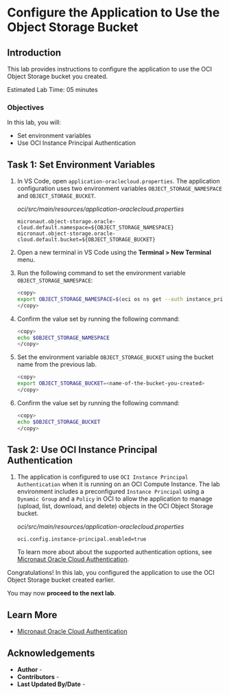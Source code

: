 # Configure the Application to Use the Object Storage Bucket

## Introduction

This lab provides instructions to configure the application to use the OCI Object Storage bucket you created.

Estimated Lab Time: 05 minutes

### Objectives

In this lab, you will:

* Set environment variables
* Use OCI Instance Principal Authentication

## Task 1: Set Environment Variables

1. In VS Code, open `application-oraclecloud.properties`. The application configuration uses two environment variables `OBJECT_STORAGE_NAMESPACE` and `OBJECT_STORAGE_BUCKET`.

	_oci/src/main/resources/application-oraclecloud.properties_

	``` properties
	micronaut.object-storage.oracle-cloud.default.namespace=${OBJECT_STORAGE_NAMESPACE}
	micronaut.object-storage.oracle-cloud.default.bucket=${OBJECT_STORAGE_BUCKET}
	```

2. Open a new terminal in VS Code using the **Terminal > New Terminal** menu.

3. Run the following command to set the environment variable `OBJECT_STORAGE_NAMESPACE`:

	``` bash
	<copy>
	export OBJECT_STORAGE_NAMESPACE=$(oci os ns get --auth instance_principal --query "data" --raw-output)
	</copy>
	```

4. Confirm the value set by running the following command:

	``` bash
	<copy>
	echo $OBJECT_STORAGE_NAMESPACE
	</copy>
	```

5. Set the environment variable `OBJECT_STORAGE_BUCKET` using the bucket name from the previous lab.

	``` bash
	<copy>
	export OBJECT_STORAGE_BUCKET=<name-of-the-bucket-you-created>
	</copy>
	```

6. Confirm the value set by running the following command:

	``` bash
	<copy>
	echo $OBJECT_STORAGE_BUCKET
	</copy>
	```

## Task 2: Use OCI Instance Principal Authentication

1. The application is configured to use `OCI Instance Principal Authentication` when it is running on an OCI Compute Instance. The lab environment includes a preconfigured `Instance Principal` using a `Dynamic Group` and a `Policy` in OCI to allow the application to manage (upload, list, download, and delete) objects in the OCI Object Storage bucket.

	_oci/src/main/resources/application-oraclecloud.properties_

	``` properties
	oci.config.instance-principal.enabled=true
	```

	To learn more about about the supported authentication options, see [Micronaut Oracle Cloud Authentication](https://micronaut-projects.github.io/micronaut-oracle-cloud/snapshot/guide/#authentication).

Congratulations! In this lab, you configured the application to use the OCI Object Storage bucket created earlier.

You may now **proceed to the next lab**.

## Learn More

* [Micronaut Oracle Cloud Authentication](https://micronaut-projects.github.io/micronaut-oracle-cloud/snapshot/guide/#authentication)

## Acknowledgements

* **Author** - [](var:author)
* **Contributors** - [](var:contributors)
* **Last Updated By/Date** - [](var:last_updated)
